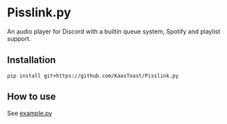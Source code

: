 # Pisslink.py
An audio player for Discord with a builtin queue system, Spotify and playlist support.

## Installation
```
pip install git+https://github.com/KaasToast/Pisslink.py
```

## How to use
See [example.py](examples/example.py)
